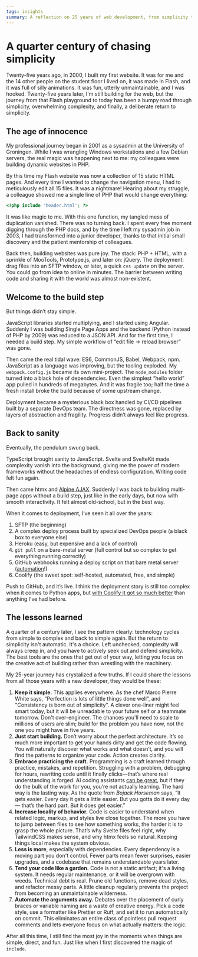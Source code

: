 ```yaml
---
tags: insights
summary: A reflection on 25 years of web development, from simplicity to complexity and back.
---
```


# A quarter century of chasing simplicity

Twenty-five years ago, in 2000, I built my first website. It was for me and the 14 other people on the student floor I lived on, it was made in Flash, and it was full of silly animations. It was fun, utterly unmaintainable, and I was hooked. Twenty-five years later, I'm still building for the web, but the journey from that Flash playground to today has been a bumpy road through simplicity, overwhelming complexity, and finally, a deliberate return to simplicity.

## The age of innocence

My professional journey began in 2001 as a sysadmin at the University of Groningen. While I was wrangling Windows workstations and a few Debian servers, the real magic was happening next to me: my colleagues were building dynamic websites in PHP.

By this time my Flash website was now a collection of 15 static HTML pages. And every time I wanted to change the navigation menu, I had to meticulously edit all 15 files. It was a nightmare! Hearing about my struggle, a colleague showed me a single line of PHP that would change everything: 

```php
<?php include 'header.html'; ?>
```

It was like magic to me. With this one function, my tangled mess of duplication vanished. There was no turning back. I spent every free moment digging through the PHP docs, and by the time I left my sysadmin job in 2003, I had transformed into a junior developer, thanks to that initial small discovery and the patient mentorship of colleagues.

Back then, building websites was pure joy. The stack: PHP + HTML, with a sprinkle of MooTools, Prototype.js, and later on: jQuery. The deployment: drag files into an SFTP window, or later, a quick `cvs update` on the server. You could go from idea to online in minutes. The barrier between writing code and sharing it with the world was almost non-existent.

## Welcome to the build step

But things didn’t stay simple.

JavaScript libraries started multiplying, and I started using Angular. Suddenly I was building Single Page Apps and the backend (Python instead of PHP by 2009) was reduced to a JSON API. And for the first time, I needed a build step. My simple workflow of “edit file → reload browser” was gone.

Then came the real tidal wave: ES6, CommonJS, Babel, Webpack, npm. JavaScript as a language was improving, but the tooling exploded. My `webpack.config.js` became its own mini-project. The `node_modules` folder turned into a black hole of dependencies. Even the simplest “hello world” app pulled in hundreds of megabytes. And it was fragile too; half the time a fresh install broke the build because of some upstream change.

Deployment became a mysterious black box handled by CI/CD pipelines built by a separate DevOps team. The directness was gone, replaced by layers of abstraction and fragility. Progress didn’t always feel like progress.

## Back to sanity

Eventually, the pendulum swung back.

TypeScript brought sanity to JavaScript. Svelte and SvelteKit made complexity vanish into the background, giving me the power of modern frameworks without the headaches of endless configuration. Writing code felt fun again.

Then came htmx and [Alpine AJAX](/articles/2025/alpine-ajax-django/). Suddenly I was back to building multi-page apps without a build step, just like in the early days, but now with smooth interactivity. It felt almost old-school, but in the best way.

When it comes to deployment, I’ve seen it all over the years:

1.	SFTP (the beginning)
2.	A complex deploy process built by specialized DevOps people (a black box to everyone else)
3.	Heroku (easy, but expensive and a lack of control)
4.	`git pull` on a bare-metal server (full control but so complex to get everything running correctly)
5.	GitHub webhooks running a deploy script on that bare metal server ([automation](/articles/2024/auto-deploying/)!)
6.	Coolify (the sweet spot: self-hosted, automated, free, and simple)
	
Push to GitHub, and it’s live. I think the deployment story is still too complex when it comes to Python apps, but [with Coolify it got so much better](/articles/2025/coolify-django/) than anything I’ve had before.

## The lessons learned

A quarter of a century later, I see the pattern clearly: technology cycles from simple to complex and back to simple again. But the return to simplicity isn't automatic. It's a choice. Left unchecked, complexity will always creep in, and you have to actively seek out and defend simplicity. The best tools are the ones that get out of your way, letting you focus on the creative act of building rather than wrestling with the machinery. 

My 25-year journey has crystalized a few truths. If I could share the lessons from all those years with a new developer, they would be these:

1.  **Keep it simple.** This applies everywhere. As the chef Marco Pierre White says, “Perfection is lots of little things done well”, and "Consistency is born out of simplicity”. A clever one-liner might feel smart today, but it will be unreadable to your future self or a teammate tomorrow. Don't over-engineer. The chances you'll need to scale to millions of users are slim; build for the problem you have now, not the one you might have in five years.
2.  **Just start building.** Don’t worry about the perfect architecture. It’s so much more important to get your hands dirty and get the code flowing. You will naturally discover what works and what doesn’t, and you will find the patterns to organize your code. Action creates clarity.
3.  **Embrace practicing the craft.** Programming is a craft learned through practice, mistakes, and repetition. Struggling with a problem, debugging for hours, rewriting code until it finally clicks—that’s where real understanding is forged. AI coding assistants [can be great](/articles/2025/garbage-in-garbage-out/), but if they do the bulk of the work for you, you’re not actually learning. The hard way is the lasting way. As the quote from *Bojack Horseman* says, “It gets easier. Every day it gets a little easier. But you gotta do it every day — that’s the hard part. But it does get easier.”
4.  **Increase locality of behavior.** Code is easier to understand when related logic, markup, and styles live close together. The more you have to jump between files to see how something works, the harder it is to grasp the whole picture. That’s why Svelte files feel right, why TailwindCSS makes sense, and why htmx feels so natural. Keeping things local makes the system obvious.
5.  **Less is more**, especially with dependencies. Every dependency is a moving part you don't control. Fewer parts mean fewer surprises, easier upgrades, and a codebase that remains understandable years later.
6.  **Tend your code like a garden.** Code is not a static artifact; it's a living system. It needs regular maintenance, or it will be overgrown with weeds. Technical debt is real. Prune old functions, remove dead styles, and refactor messy parts. A little cleanup regularly prevents the project from becoming an unmaintainable wilderness.
7.  **Automate the arguments away.** Debates over the placement of curly braces or variable naming are a waste of creative energy. Pick a code style, use a formatter like Prettier or Ruff, and set it to run automatically on commit. This eliminates an entire class of pointless pull request comments and lets everyone focus on what actually matters: the logic.

After all this time, I still find the most joy in the moments when things are simple, direct, and fun. Just like when I first discovered the magic of `include`.